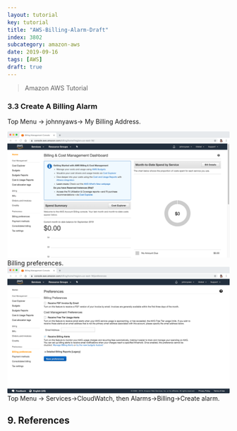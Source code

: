 ```yaml
---
layout: tutorial
key: tutorial
title: "AWS-Billing-Alarm-Draft"
index: 3802
subcategory: amazon-aws
date: 2019-09-16
tags: [AWS]
draft: true
---
```


> Amazon AWS Tutorial

### 3.3 Create A Billing Alarm
Top Menu -> johnnyaws-> My Billing Address.

![image](/assets/images/note/9551/3-3-billing-dashboard.png)
Billing preferences.
![image](/assets/images/note/9551/3-3-billing-preferences.png)
Top Menu -> Services->CloudWatch, then Alarms->Billing->Create alarm.



## 9. References
